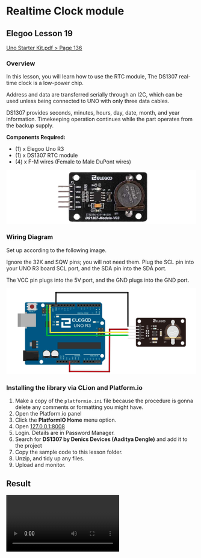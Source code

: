 # Realtime Clock module

## Elegoo Lesson 19

[Uno Starter Kit.pdf > Page 136](../../docs/UNO%20Starter%20Kit.pdf)

### Overview

In this lesson, you will learn how to use the RTC module, The DS1307 real-time clock is a low-power chip.

Address and data are transferred serially through an I2C, which can be used unless being connected to UNO with only three data cables.

DS1307 provides seconds, minutes, hours, day, date, month, and year
information. Timekeeping operation continues while the part operates from the backup supply.

**Components Required:**

* (1) x Elegoo Uno R3
* (1) x DS1307 RTC module
* (4) x F-M wires (Female to Male DuPont wires)

![real time clock module](clock_1.png)

### Wiring Diagram

Set up according to the following image.

Ignore the 32K and SQW pins; you will not need them. Plug the SCL pin into your UNO R3 board SCL port, and the SDA pin into the SDA port.

The VCC pin plugs into the 5V port, and the GND plugs into the GND port.

![Wiring diagram](clock_2.png)

### Installing the library via CLion and Platform.io

1. Make a copy of the `platformio.ini` file because the procedure is gonna delete any comments or formatting you might have.
2. Open the Platform.io panel
3. Click the **PlatformIO Home** menu option.
4. Open [127.0.0.1:8008](http://127.0.0.1:8008)
5. Login. Details are in Password Manager.
6. Search for **DS1307 by Denics Devices (Aaditya Dengle)** and add it to the project
7. Copy the sample code to  this lesson folder.
8. Unzip, and tidy up any files.
9. Upload and monitor.

## Result

![proof](water.mp4)
